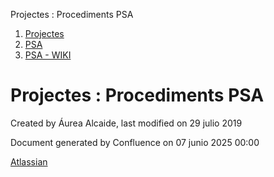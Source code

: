 Projectes : Procediments PSA  

1.  [Projectes](index.md)
2.  [PSA](PSA_24216342.md)
3.  [PSA - WIKI](PSA---WIKI_24216306.md)

Projectes : Procediments PSA
============================

Created by Áurea Alcaide, last modified on 29 julio 2019

  

Document generated by Confluence on 07 junio 2025 00:00

[Atlassian](http://www.atlassian.com/)